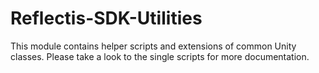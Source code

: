 # Reflectis-SDK-Utilities

This module contains helper scripts and extensions of common Unity classes.
Please take a look to the single scripts for more documentation.
